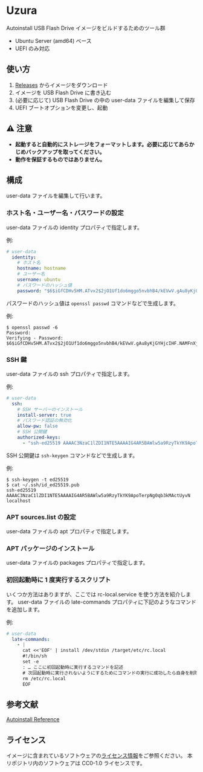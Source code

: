 # Uzura

Autoinstall USB Flash Drive イメージをビルドするためのツール群

- Ubuntu Server (amd64) ベース
- UEFI のみ対応

## 使い方

1. [Releases](https://github.com/kou029w/uzura/releases) からイメージをダウンロード
2. イメージを USB Flash Drive に書き込む
3. (必要に応じて) USB Flash Drive の中の user-data ファイルを編集して保存
4. UEFI ブートオプションを変更し、起動

## ⚠ 注意

- **起動すると自動的にストレージをフォーマットします。必要に応じてあらかじめバックアップを取ってください。**
- **動作を保証するものではありません。**

## 構成

user-data ファイルを編集して行います。

### ホスト名・ユーザー名・パスワードの設定

user-data ファイルの identity プロパティで指定します。

例:

<!-- prettier-ignore-start -->
```yml
# user-data
  identity:
    # ホスト名
    hostname: hostname
    # ユーザー名
    username: ubuntu
    # パスワードのハッシュ値
    password: "$6$iGfCDHv5HM.ATvx2$2jO1Uf1do6mggo5nvbhB4/kEVwV.gAu8yKjGYHjcIHF.NAMFnXjFUtBW0RVPaxIDDe5yfQ4OXlzuwMBcReMAm/"
```
<!-- prettier-ignore-end -->

パスワードのハッシュ値は `openssl passwd` コマンドなどで生成します。

例:

```console
$ openssl passwd -6
Password:
Verifying - Password:
$6$iGfCDHv5HM.ATvx2$2jO1Uf1do6mggo5nvbhB4/kEVwV.gAu8yKjGYHjcIHF.NAMFnXjFUtBW0RVPaxIDDe5yfQ4OXlzuwMBcReMAm/
```

### SSH 鍵

user-data ファイルの ssh プロパティで指定します。

例:

<!-- prettier-ignore-start -->
```yml
# user-data
  ssh:
    # SSH サーバーのインストール
    install-server: true
    # パスワード認証の無効化
    allow-pw: false
    # SSH 公開鍵
    authorized-keys:
      - "ssh-ed25519 AAAAC3NzaC1lZDI1NTE5AAAAIG4AR5BAWlw5a9RzyTkYK9ApoTerpNg0qb3kMActUyvN"
```
<!-- prettier-ignore-end -->

SSH 公開鍵は `ssh-keygen` コマンドなどで生成します。

例:

```console
$ ssh-keygen -t ed25519
$ cat ~/.ssh/id_ed25519.pub
ssh-ed25519 AAAAC3NzaC1lZDI1NTE5AAAAIG4AR5BAWlw5a9RzyTkYK9ApoTerpNg0qb3kMActUyvN localhost
```

### APT sources.list の設定

user-data ファイルの apt プロパティで指定します。

### APT パッケージのインストール

user-data ファイルの packages プロパティで指定します。

### 初回起動時に 1 度実行するスクリプト

いくつか方法はありますが、ここでは rc-local.service を使う方法を紹介します。
user-data ファイルの late-commands プロパティに下記のようなコマンドを追加します。

例:

<!-- prettier-ignore-start -->
```yml
# user-data
  late-commands:
    - |
      cat <<'EOF' | install /dev/stdin /target/etc/rc.local
      #!/bin/sh
      set -e
      : … ここに初回起動時に実行するコマンドを記述
      # 次回起動時に実行されないようにするためにコマンドの実行に成功したら自身を削除
      rm /etc/rc.local
      EOF
```
<!-- prettier-ignore-end -->

## 参考文献

[Autoinstall Reference](https://ubuntu.com/server/docs/install/autoinstall-reference)

## ライセンス

イメージに含まれているソフトウェアの[ライセンス情報](https://packages.ubuntu.com/)をご参照ください。
本リポジトリ内のソフトウェアは CC0-1.0 ライセンスです。
